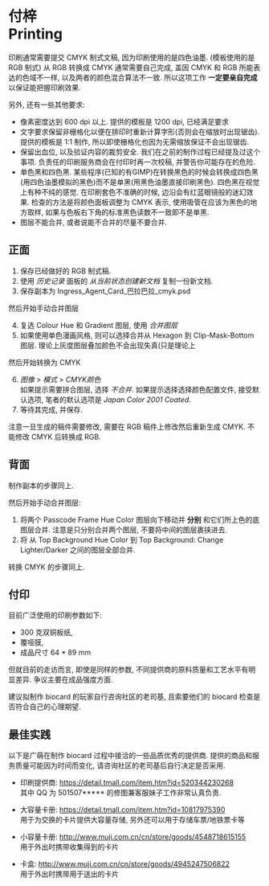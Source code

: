 # 付梓<br />Printing

印刷通常需要提交 CMYK 制式文稿, 因为印刷使用的是四色油墨. (模板使用的是 RGB 制式)
从 RGB 转换成 CMYK 通常需要自己完成, 盖因 CMYK 和 RGB 所能表达的色域不一样, 以及两者的颜色混合算法不一致. 
所以这项工作 **一定要亲自完成** 以保证能把握印刷效果.

另外, 还有一些其他要求:

 * 像素密度达到 600 dpi 以上. 提供的模板是 1200 dpi, 已经满足要求
 * 文字要求保留非栅格化以便在排印时重新计算字形(否则会在缩放时出现锯齿).
   提供的模板是 1:1 制作, 所以即使栅格化也因为无需缩放保证不会出现锯齿.
 * 保留出血位, 以及验证内容的裁剪安全. 
   我们在之前的制作过程已经提及过这个事项. 
   负责任的印刷服务商会在付印时再一次校稿, 并警告你可能存在的危险.
 * 单色黑和四色黑. 
   某些程序(已知的有GIMP)在转换黑色的时候会转换成四色黑(用四色油墨模拟的黑色)而不是单黑(用黑色油墨直接印刷黑色). 
   四色黑在视觉上有种不纯的感觉. 在印刷套色不准确的时候, 边沿会有红蓝眼镜般的迷幻效果.
   检查的方法是将颜色面板调整为 CMYK 表示, 使用吸管在应该为黑色的地方取样, 
   如果与色板右下角的标准黑色读数不一致即不是单黑.
 * 图层不能合并, 或者说能不合并的尽量不要合并.
  
## 正面

 1. 保存已经做好的 RGB 制式稿.
 2. 使用 _历史记录_ 面板的 _从当前状态创建新文档_ 复制一份新文档.
 3. 保存副本为 Ingress_Agent_Card_巴拉巴拉_cmyk.psd

然后开始手动合并图层

 4. 复选 Colour Hue 和 Gradient 图层, 使用 _合并图层_
 5. 如果使用单色漫画风格, 则可以选择合并从 Hexagon 到 Clip-Mask-Bottom 图层.
    理论上灰度图层叠加颜色不会出现失真(只是理论上

然后开始转换为 CMYK

 6. _图像_ > _模式_ > _CMYK颜色_  
    如果提示需要拼合图层, 选择 _不合并_.
    如果提示选择选择颜色配置文件, 接受默认选项, 笔者的默认选项是 _Japan Color 2001 Coated_.
 7. 等待其完成, 并保存.

注意一旦生成的稿件需要修改, 需要在 RGB 稿件上修改然后重新生成 CMYK. 
不能修改 CMYK 后转换成 RGB.

## 背面

制作副本的步骤同上.

然后开始手动合并图层:

 1. 将两个 Passcode Frame Hue Color 图层向下移动并 **分别** 和它们所上色的底图层合并. 
    注意是只分别合并两个图层, 不要将中间的图层裹挟进去.
 2. 将 从 Top Background Hue Color 到 Top Background: Change Lighter/Darker 之间的图层全部合并.

转换 CMYK 的步骤同上.

## 付印

目前广泛使用的印刷参数如下:

 * 300 克双铜板纸,
 * 覆哑膜,
 * 成品尺寸 64 * 89 mm

但就目前的走访而言, 即使是同样的参数, 不同提供商的原料质量和工艺水平有明显差异. 
争议主要在成品强度方面. 

建议拟制作 biocard 的玩家自行咨询社区的老司基, 且索要他们的 biocard 检查是否符合自己的心理期望.

## 最佳实践

以下是广萌在制作 biocard 过程中接洽的一些品质优秀的提供商.
提供的商品和服务质量可能因为时间而变化, 请咨询社区的老司基后自行决定是否采用.

 * 印刷提供商: https://detail.tmall.com/item.htm?id=520344230268  
   其中 QQ 为 501507***** 的修图兼客服妹子工作非常认真负责.

 * 大容量卡册: https://detail.tmall.com/item.htm?id=10817975390  
   用于为交换的卡片提供大容量存储, 另外还可以用于存储车票/地铁票卡等

 * 小容量卡册: http://www.muji.com.cn/cn/store/goods/4548718615155  
   用于外出时携带收集得到的卡片

 * 卡盒: http://www.muji.com.cn/cn/store/goods/4945247506822  
   用于外出时携带用于送出的卡片

